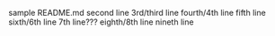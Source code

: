 sample README.md
second line
3rd/third line
fourth/4th line
fifth line
sixth/6th line
7th line???
eighth/8th line
nineth line
